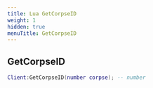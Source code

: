 ```yaml
---
title: Lua GetCorpseID
weight: 1
hidden: true
menuTitle: GetCorpseID
---
```

## GetCorpseID
```lua
Client:GetCorpseID(number corpse); -- number
```